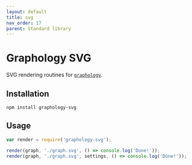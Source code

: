 ```yaml
---
layout: default
title: svg
nav_order: 17
parent: Standard library
---
```


# Graphology SVG

SVG rendering routines for [`graphology`](..).

## Installation

```
npm install graphology-svg
```

## Usage

```js
var render = require('graphology-svg');

render(graph, './graph.svg', () => console.log('Done!'));
render(graph, './graph.svg', settings, () => console.log('Done!'));
```


